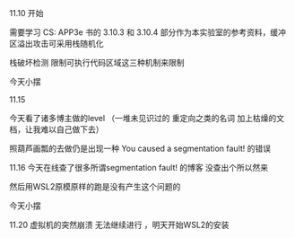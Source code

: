 11.10 开始

需要学习 CS: APP3e 书的 3.10.3 和 3.10.4 部分作为本实验室的参考资料，缓冲区溢出攻击可采用栈随机化

栈破坏检测 限制可执行代码区域这三种机制来限制

今天小摆



11.15

今天看了诸多博主做的level （一堆未见识过的 重定向之类的名词 加上枯燥的文档，让我难以自己做下去）

照葫芦画瓢的去做仍是出现一种 You caused a segmentation fault! 的错误



11.16 今天在线查了很多所谓segmentation fault! 的博客 没查出个所以然来

然后用WSL2原模原样的跑是没有产生这个问题的

今天小摆



11.20 虚拟机的突然崩溃 无法继续进行 ，明天开始WSL2的安装

